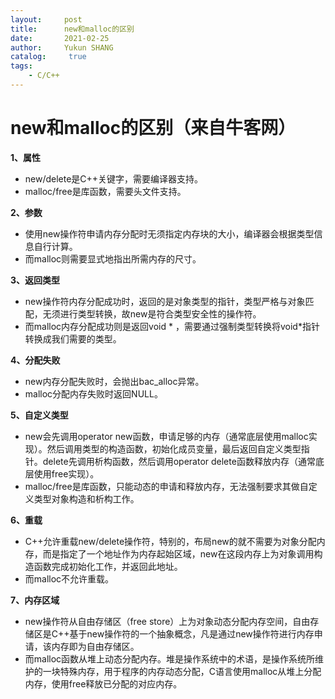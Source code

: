 ```yaml
---
layout:     post
title:      new和malloc的区别
date:       2021-02-25
author:     Yukun SHANG
catalog: 	 true
tags:
    - C/C++
---
```




# new和malloc的区别（来自牛客网）

**1、属性**

- new/delete是C++关键字，需要编译器支持。
- malloc/free是库函数，需要头文件支持。

**2、参数**

- 使用new操作符申请内存分配时无须指定内存块的大小，编译器会根据类型信息自行计算。
- 而malloc则需要显式地指出所需内存的尺寸。

**3、返回类型**

- new操作符内存分配成功时，返回的是对象类型的指针，类型严格与对象匹配，无须进行类型转换，故new是符合类型安全性的操作符。
- 而malloc内存分配成功则是返回void * ，需要通过强制类型转换将void*指针转换成我们需要的类型。

**4、分配失败**

- new内存分配失败时，会抛出bac_alloc异常。
- malloc分配内存失败时返回NULL。

**5、自定义类型**

- new会先调用operator new函数，申请足够的内存（通常底层使用malloc实现）。然后调用类型的构造函数，初始化成员变量，最后返回自定义类型指针。delete先调用析构函数，然后调用operator delete函数释放内存（通常底层使用free实现）。
- malloc/free是库函数，只能动态的申请和释放内存，无法强制要求其做自定义类型对象构造和析构工作。

**6、重载**

- C++允许重载new/delete操作符，特别的，布局new的就不需要为对象分配内存，而是指定了一个地址作为内存起始区域，new在这段内存上为对象调用构造函数完成初始化工作，并返回此地址。
- 而malloc不允许重载。

**7、内存区域**

- new操作符从自由存储区（free store）上为对象动态分配内存空间，自由存储区是C++基于new操作符的一个抽象概念，凡是通过new操作符进行内存申请，该内存即为自由存储区。
- 而malloc函数从堆上动态分配内存。堆是操作系统中的术语，是操作系统所维护的一块特殊内存，用于程序的内存动态分配，C语言使用malloc从堆上分配内存，使用free释放已分配的对应内存。